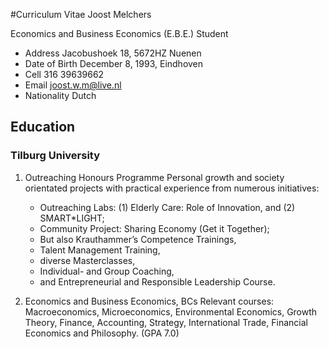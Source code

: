 #Curriculum Vitae Joost Melchers

Economics and Business Economics (E.B.E.) Student

* Address		      Jacobushoek 18, 5672HZ Nuenen
* Date of Birth 	December 8, 1993, Eindhoven
* Cell 		        316 39639662
* Email 		      joost.w.m@live.nl 
* Nationality   	Dutch

## Education
### Tilburg University
1. Outreaching Honours Programme
      Personal growth and society orientated projects with practical experience from numerous initiatives:
      * Outreaching Labs: (1) Elderly Care: Role of Innovation, and (2) SMART*LIGHT; 
      * Community Project: Sharing Economy (Get it Together); 
      * But also Krauthammer’s Competence Trainings, 
      * Talent Management Training, 
      * diverse Masterclasses, 
      * Individual- and Group Coaching, 
      * and Entrepreneurial and Responsible Leadership Course.
      
2. Economics and Business Economics, BCs
      Relevant courses: Macroeconomics, Microeconomics, Environmental Economics,
      Growth Theory, Finance, Accounting, Strategy, International Trade, Financial 				
      Economics and Philosophy. (GPA 7.0)
    
